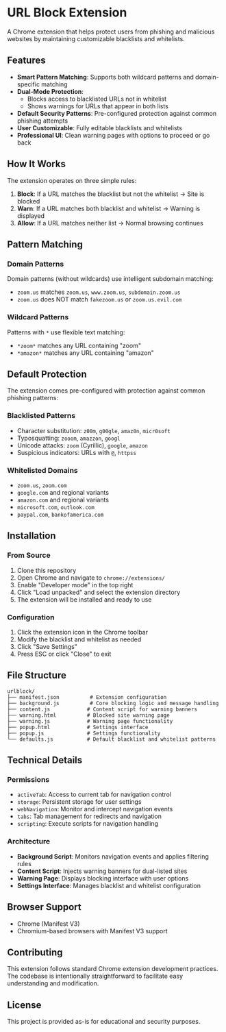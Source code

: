 # URL Block Extension

A Chrome extension that helps protect users from phishing and malicious websites by maintaining customizable blacklists and whitelists.

## Features

- **Smart Pattern Matching**: Supports both wildcard patterns and domain-specific matching
- **Dual-Mode Protection**: 
  - Blocks access to blacklisted URLs not in whitelist
  - Shows warnings for URLs that appear in both lists
- **Default Security Patterns**: Pre-configured protection against common phishing attempts
- **User Customizable**: Fully editable blacklists and whitelists
- **Professional UI**: Clean warning pages with options to proceed or go back

## How It Works

The extension operates on three simple rules:

1. **Block**: If a URL matches the blacklist but not the whitelist → Site is blocked
2. **Warn**: If a URL matches both blacklist and whitelist → Warning is displayed
3. **Allow**: If a URL matches neither list → Normal browsing continues

## Pattern Matching

### Domain Patterns
Domain patterns (without wildcards) use intelligent subdomain matching:
- `zoom.us` matches `zoom.us`, `www.zoom.us`, `subdomain.zoom.us`
- `zoom.us` does NOT match `fakezoom.us` or `zoom.us.evil.com`

### Wildcard Patterns
Patterns with `*` use flexible text matching:
- `*zoom*` matches any URL containing "zoom"
- `*amazon*` matches any URL containing "amazon"

## Default Protection

The extension comes pre-configured with protection against common phishing patterns:

### Blacklisted Patterns
- Character substitution: `z00m`, `g00gle`, `amaz0n`, `micr0soft`
- Typosquatting: `zooom`, `amazzon`, `googl`
- Unicode attacks: `zоom` (Cyrillic), `gоogle`, `amazоn`
- Suspicious indicators: URLs with `@`, `httpss`

### Whitelisted Domains
- `zoom.us`, `zoom.com`
- `google.com` and regional variants
- `amazon.com` and regional variants
- `microsoft.com`, `outlook.com`
- `paypal.com`, `bankofamerica.com`

## Installation

### From Source
1. Clone this repository
2. Open Chrome and navigate to `chrome://extensions/`
3. Enable "Developer mode" in the top right
4. Click "Load unpacked" and select the extension directory
5. The extension will be installed and ready to use

### Configuration
1. Click the extension icon in the Chrome toolbar
2. Modify the blacklist and whitelist as needed
3. Click "Save Settings"
4. Press ESC or click "Close" to exit

## File Structure

```
urlblock/
├── manifest.json          # Extension configuration
├── background.js          # Core blocking logic and message handling
├── content.js            # Content script for warning banners
├── warning.html          # Blocked site warning page
├── warning.js            # Warning page functionality
├── popup.html            # Settings interface
├── popup.js              # Settings functionality
└── defaults.js           # Default blacklist and whitelist patterns
```

## Technical Details

### Permissions
- `activeTab`: Access to current tab for navigation control
- `storage`: Persistent storage for user settings
- `webNavigation`: Monitor and intercept navigation events
- `tabs`: Tab management for redirects and navigation
- `scripting`: Execute scripts for navigation handling

### Architecture
- **Background Script**: Monitors navigation events and applies filtering rules
- **Content Script**: Injects warning banners for dual-listed sites
- **Warning Page**: Displays blocking interface with user options
- **Settings Interface**: Manages blacklist and whitelist configuration

## Browser Support

- Chrome (Manifest V3)
- Chromium-based browsers with Manifest V3 support

## Contributing

This extension follows standard Chrome extension development practices. The codebase is intentionally straightforward to facilitate easy understanding and modification.

## License

This project is provided as-is for educational and security purposes.